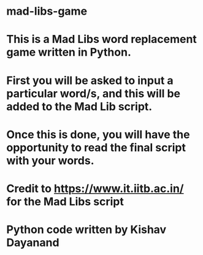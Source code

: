 # mad-libs-game
# This is a Mad Libs word replacement game written in Python.
# First you will be asked to input a particular word/s, and this will be added to the Mad Lib script.
# Once this is done, you will have the opportunity to read the final script with your words.
# Credit to https://www.it.iitb.ac.in/ for the Mad Libs script
# Python code written by Kishav Dayanand
